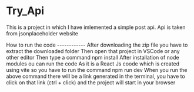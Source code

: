 # Try_Api
This is a project in which I have imlemented a simple post api. Api is taken from jsonplaceholder website

How to run the code ------------ After downloading the zip file you have to extract the downloaded folder Then open that project in VSCode or any other editor Then type a command npm install After installation of node modules ou can run the code As it is a React Js coode which is created using vite so you have to run the command npm run dev When you run the above command there will be a link generated in the terminal, you have to click on that link (ctrl + click) and the project will start in your browser


